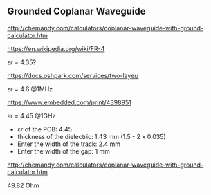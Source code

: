 ## Grounded Coplanar Waveguide

http://chemandy.com/calculators/coplanar-waveguide-with-ground-calculator.htm

https://en.wikipedia.org/wiki/FR-4

εr = 4.35?

https://docs.oshpark.com/services/two-layer/

εr = 4.6 @1MHz

https://www.embedded.com/print/4398951

εr = 4.45 @1GHz


  * εr of the PCB: 4.45
  * thickness of the dielectric: 1.43 mm (1.5 - 2 x 0.035)
  * Enter the width of the track: 2.4 mm
  * Enter the width of the gap: 1 mm

http://chemandy.com/calculators/coplanar-waveguide-with-ground-calculator.htm

49.82 Ohm
  
